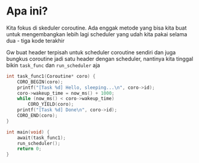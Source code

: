 # Apa ini?
Kita fokus di skeduler coroutine. Ada enggak metode yang bisa kita buat untuk mengembangkan lebih lagi scheduler yang udah kita pakai selama dua - tiga kode terakhir

Gw buat header terpisah untuk scheduler coroutine sendiri dan juga bungkus coroutine jadi satu header dengan scheduler, nantinya kita tinggal bikin `task_func` dan `run_scheduler` aja

```c
int task_func1(Coroutine* coro) {
    CORO_BEGIN(coro);
    printf("[Task %d] Hello, sleeping...\n", coro->id);
    coro->wakeup_time = now_ms() + 1000;
    while (now_ms() < coro->wakeup_time)
        CORO_YIELD(coro);
    printf("[Task %d] Done\n", coro->id);
    CORO_END(coro);
}

int main(void) {
    await(task_func1);
    run_scheduler();
    return 0;
}
```